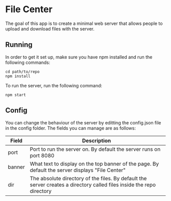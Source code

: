 File Center
===========

The goal of this app is to create a minimal web server that allows people to upload and download files with the server.

Running
-------

In order to get it set up, make sure you have npm installed and run the following commands:

    cd path/to/repo
    npm install
    
To run the server, run the following command:

    npm start
    
Config
------

You can change the behaviour of the server by editting the config.json file in the config folder.
The fields you can manage are as follows:

| Field                     | Description                                                                                                                   |
|---------------------------|-------------------------------------------------------------------------------------------------------------------------------|
| port                      | Port to run the server on. By default the server runs on port 8080                                                            |
| banner                    | What text to display on the top banner of the page. By default the server displays "File Center"                              |
| dir                       | The absolute directory of the files. By default the server creates a directory called files inside the repo directory         |

